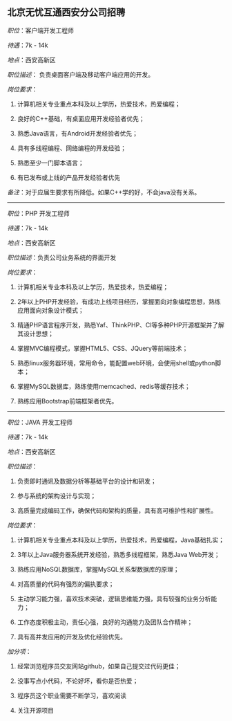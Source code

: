 ## 北京无忧互通西安分公司招聘

*职位*：客户端开发工程师

*待遇*：7k - 14k

*地点*：西安高新区

*职位描述*： 负责桌面客户端及移动客户端应用的开发。

*岗位要求*：

1. 计算机相关专业重点本科及以上学历，热爱技术，热爱编程；

2. 良好的C++基础，有桌面应用开发经验者优先；

3. 熟悉Java语言，有Android开发经验者优先；

4. 具有多线程编程、网络编程的开发经验；

5. 熟悉至少一门脚本语言；

6. 有已发布或上线的产品开发经验者优先

*备注*：对于应届生要求有所降低。如果C++学的好，不会java没有关系。

---

*职位*：PHP 开发工程师

*待遇*：7k - 14k

*地点*：西安高新区

*职位描述*：负责公司业务系统的界面开发

*岗位要求*：

1. 计算机相关专业本科及以上学历，热爱技术，热爱编程；

2. 2年以上PHP开发经验，有成功上线项目经历，掌握面向对象编程思想，熟练应用面向对象设计模式；

3. 精通PHP语言程序开发，熟悉Yaf、ThinkPHP、CI等多种PHP开源框架并了解其设计思想；

4. 掌握MVC编程模式，掌握HTML5、CSS、JQuery等前端技术；

5. 熟悉linux服务器环境，常用命令，能配置web环境，会使用shell或python脚本；

6. 掌握MySQL数据库，熟练使用memcached、redis等缓存技术；

7. 熟练应用Bootstrap前端框架者优先。

---

*职位*：JAVA 开发工程师

*待遇*：7k - 14k

*地点*：西安高新区

*职位描述*：
  1. 负责即时通讯及数据分析等基础平台的设计和研发；

  2. 参与系统的架构设计与实现；

  3. 高质量完成编码工作，确保代码和架构的质量，具有高可维护性和扩展性。

*岗位要求*：

1. 计算机相关专业重点本科及以上学历，热爱技术，热爱编程，Java基础扎实；

2. 3年以上Java服务器系统开发经验，熟悉多线程框架，熟悉Java Web开发；

3. 熟练应用NoSQL数据库，掌握MySQL关系型数据库的原理；

4. 对高质量的代码有强烈的偏执要求；

5. 主动学习能力强，喜欢技术突破，逻辑思维能力强，具有较强的业务分析能力；

6. 工作态度积极主动，责任心强，良好的沟通能力及团队合作精神；

7. 具有高并发应用的开发及优化经验优先。

*加分项*：

1. 经常浏览程序员交友网站github，如果自己提交过代码更佳；

2. 没事写点小代码，不论好坏，看你是否热爱；

3. 程序员这个职业需要不断学习，喜欢阅读

4. 关注开源项目
